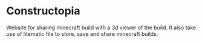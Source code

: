 # Constructopia
Website for sharing minecraft build with a 3d viewer of the build. It also take use of litematic file to store, save and share minecraft builds.
